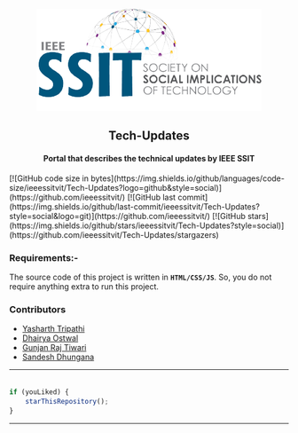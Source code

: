  <p align="center">
    <img src="./assets/img/logo.png" />
    <h2 align="center">Tech-Updates</h2>
    <h4 align="center">Portal that describes the technical updates by IEEE SSIT</h4>
</p>
[![GitHub code size in bytes](https://img.shields.io/github/languages/code-size/ieeessitvit/Tech-Updates?logo=github&style=social)](https://github.com/ieeessitvit/) 
[![GitHub last commit](https://img.shields.io/github/last-commit/ieeessitvit/Tech-Updates?style=social&logo=git)](https://github.com/ieeessitvit/) [![GitHub stars](https://img.shields.io/github/stars/ieeessitvit/Tech-Updates?style=social)](https://github.com/ieeessitvit/Tech-Updates/stargazers)


### Requirements:-
The source code of this project is written in **`HTML/CSS/JS`**. So, you do not require anything extra to run this project.


### Contributors

- [ Yasharth Tripathi ](https://github.com/yasharthratan)
- [ Dhairya Ostwal ](https://github.com/)
- [ Gunjan Raj Tiwari ](https://github.com/)
- [ Sandesh Dhungana ](https://github.com/)


---------

```javascript

if (youLiked) {
    starThisRepository();
}

```

-----------
